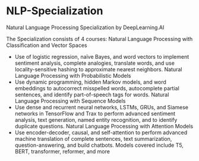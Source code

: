 # NLP-Specialization
Natural Language Processing Specialization by DeepLearning.AI

The Specialization consists of 4 courses:
Natural Language Processing with Classification and Vector Spaces
  - Use of logistic regression, naïve Bayes, and word vectors to implement sentiment analysis, complete analogies, translate words, and use locality-sensitive hashing to approximate nearest neighbors.
Natural Language Processing with Probabilistic Models
  - Use dynamic programming, hidden Markov models, and word embeddings to autocorrect misspelled words, autocomplete partial sentences, and identify part-of-speech tags for words.
Natural Language Processing with Sequence Models
  - Use dense and recurrent neural networks, LSTMs, GRUs, and Siamese networks in TensorFlow and Trax to perform advanced sentiment analysis, text generation, named entity recognition, and to identify duplicate questions.
Natural Language Processing with Attention Models
  - Use encoder-decoder, causal, and self-attention to perform advanced machine translation of complete sentences, text summarization, question-answering, and build chatbots. Models covered include T5, BERT, transformer, reformer, and more
